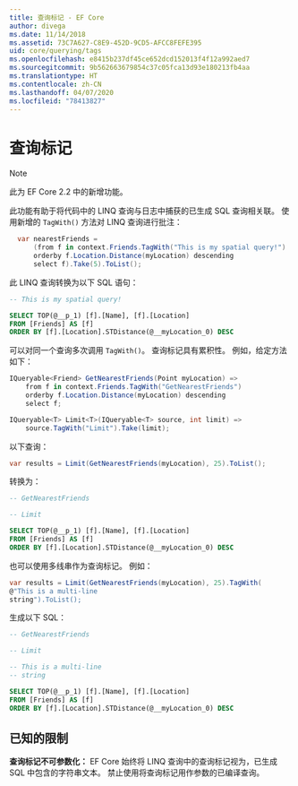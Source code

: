 ```yaml
---
title: 查询标记 - EF Core
author: divega
ms.date: 11/14/2018
ms.assetid: 73C7A627-C8E9-452D-9CD5-AFCC8FEFE395
uid: core/querying/tags
ms.openlocfilehash: e8415b237df45ce652dcd152013f4f12a992aed7
ms.sourcegitcommit: 9b562663679854c37c05fca13d93e180213fb4aa
ms.translationtype: HT
ms.contentlocale: zh-CN
ms.lasthandoff: 04/07/2020
ms.locfileid: "78413827"
---
```

# <a name="query-tags"></a>查询标记

> [!NOTE]
> 此为 EF Core 2.2 中的新增功能。

此功能有助于将代码中的 LINQ 查询与日志中捕获的已生成 SQL 查询相关联。
使用新增的 `TagWith()` 方法对 LINQ 查询进行批注：

``` csharp
  var nearestFriends =
      (from f in context.Friends.TagWith("This is my spatial query!")
      orderby f.Location.Distance(myLocation) descending
      select f).Take(5).ToList();
```

此 LINQ 查询转换为以下 SQL 语句：

``` sql
-- This is my spatial query!

SELECT TOP(@__p_1) [f].[Name], [f].[Location]
FROM [Friends] AS [f]
ORDER BY [f].[Location].STDistance(@__myLocation_0) DESC
```

可以对同一个查询多次调用 `TagWith()`。
查询标记具有累积性。
例如，给定方法如下：

``` csharp
IQueryable<Friend> GetNearestFriends(Point myLocation) =>
    from f in context.Friends.TagWith("GetNearestFriends")
    orderby f.Location.Distance(myLocation) descending
    select f;

IQueryable<T> Limit<T>(IQueryable<T> source, int limit) =>
    source.TagWith("Limit").Take(limit);
```

以下查询：

``` csharp
var results = Limit(GetNearestFriends(myLocation), 25).ToList();
```

转换为：

``` sql
-- GetNearestFriends

-- Limit

SELECT TOP(@__p_1) [f].[Name], [f].[Location]
FROM [Friends] AS [f]
ORDER BY [f].[Location].STDistance(@__myLocation_0) DESC
```

也可以使用多线串作为查询标记。
例如：

``` csharp
var results = Limit(GetNearestFriends(myLocation), 25).TagWith(
@"This is a multi-line
string").ToList();
```

生成以下 SQL：

``` sql
-- GetNearestFriends

-- Limit

-- This is a multi-line
-- string

SELECT TOP(@__p_1) [f].[Name], [f].[Location]
FROM [Friends] AS [f]
ORDER BY [f].[Location].STDistance(@__myLocation_0) DESC
```

## <a name="known-limitations"></a>已知的限制

**查询标记不可参数化：** EF Core 始终将 LINQ 查询中的查询标记视为，已生成 SQL 中包含的字符串文本。
禁止使用将查询标记用作参数的已编译查询。

